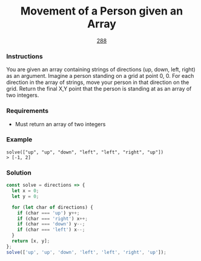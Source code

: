 <div align="center">
  <h1>Movement of a Person given an Array</h1>
  <a href="https://prep-app-prod.herokuapp.com/problems/288" target="_blank">288</a>
</div>

### Instructions

You are given an array containing strings of directions (up, down, left, right)
as an argument. Imagine a person standing on a grid at point 0, 0. For each
direction in the array of strings, move your person in that direction on the
grid. Return the final X,Y point that the person is standing at as an array of
two integers.

### Requirements

- Must return an array of two integers

### Example

```shell
solve(["up", "up", "down", "left", "left", "right", "up"])
> [-1, 2]
```

### Solution

```javascript
const solve = directions => {
  let x = 0;
  let y = 0;

  for (let char of directions) {
    if (char === 'up') y++;
    if (char === 'right') x++;
    if (char === 'down') y--;
    if (char === 'left') x--;
  }
  return [x, y];
};
solve(['up', 'up', 'down', 'left', 'left', 'right', 'up']);
```
